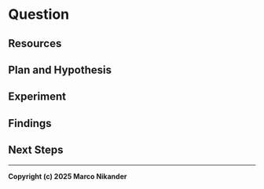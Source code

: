 # Question
<!-- What am I figuring out? -->

## Resources
<!-- Where can I find relevant information? -->

## Plan and Hypothesis
<!-- What do I want to do? -->
<!-- What do I think is going to happen? -->

## Experiment
<!-- What did I do? -->
<!-- How do you run the code? -->

## Findings
<!-- What did I learn? -->

## Next Steps
<!-- Are there follow-up questions? -->
<!-- Can I create a concrete ticket/issue from this? -->

---
**Copyright (c) 2025 Marco Nikander**
